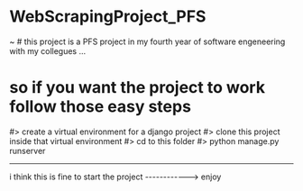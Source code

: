 # WebScrapingProject_PFS

~ # this project is a PFS project in my fourth year of software engeneering with my collegues ...


# so if you want the project to work follow those easy steps 



#> create a virtual environment for a django project 
#> clone this project inside that virtual environment
#> cd  to this folder
#> python manage.py runserver 



--------------------------------------------------------------------------------------------------------------------------------------------------------------
i think this is fine to start the project 
------------> enjoy 
